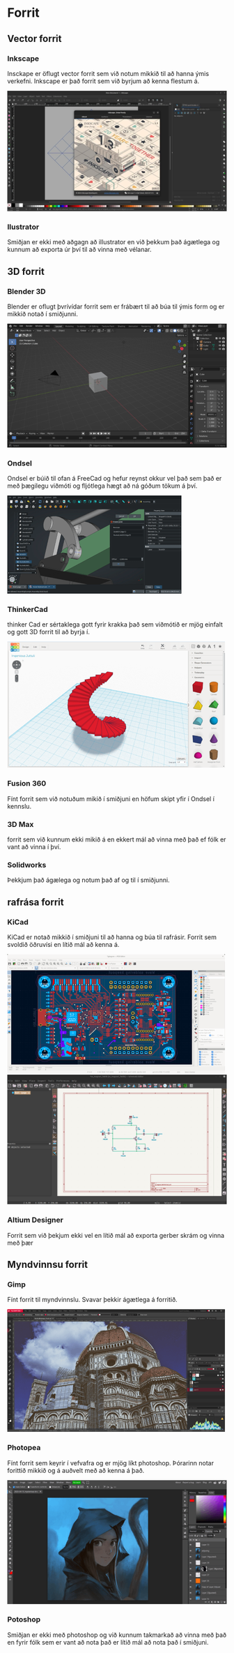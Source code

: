 # Forrit

## Vector forrit

### Inkscape

Insckape er öflugt vector forrit sem við notum mikkið til að hanna ýmis verkefni. Inkscape er það forrit sem við byrjum að kenna flestum á.

![inkscape](../assets/img/hugbun/inkscape.jpg)

### Ilustrator

Smiðjan er ekki með aðgagn að illustrator en við þekkum það ágætlega og kunnum að exporta úr því til að vinna með vélanar.


## 3D forrit

### Blender 3D

Blender er oflugt þvrívídar forrit sem er frábært til að búa til ýmis form og er mikkið notað í smiðjunni.

![blender](../assets/img/hugbun/blender.png)

### Ondsel

Ondsel er búið til ofan á FreeCad og hefur reynst okkur vel það sem það er með þægilegu viðmóti og fljótlega hægt að ná góðum tökum á því.

![onsel](../assets/img/hugbun/ondsel.png)

### ThinkerCad

thinker Cad er sértaklega gott fyrir krakka það sem viðmótið er mjög einfalt og gott 3D forrit til að byrja í.

![alt text](../assets/img/hugbun/thinkercad.png)

### Fusion 360

Fínt forrit sem við notuðum mikið í smiðjuni en höfum skipt yfir í Ondsel í kennslu.

### 3D Max

forrit sem við kunnum ekki mikið á en ekkert mál að vinna með það ef fólk er vant að vinna í því.

### Solidworks

Þekkjum það ágælega og notum það af og til í smiðjunni.

## rafrása forrit

### KiCad

KiCad er notað mikkið í smiðjuni til að hanna og búa til rafrásir. Forrit sem svoldið öðruvísi en lítið mál að kenna á.

![kicad pcb](../assets/img/hugbun/kicad_pcb.png)
![kicad sch](../assets/img/hugbun/kicad_sch.png)

### Altium Designer

Forrit sem við þekjum ekki vel en lítið mál að exporta gerber skrám og vinna með þær

## Myndvinnsu forrit

### Gimp

Fínt forrit til myndvinnslu. Svavar þekkir ágætlega á forritið.

![gimp](../assets/img/hugbun/gimp.png)

### Photopea

Fínt forrit sem keyrir í vefvafra og er mjög líkt photoshop. Þórarinn notar forittið mikkið og á auðvelt með að kenna á það.

![photopea](../assets/img/hugbun/photopea.png)

### Potoshop

Smiðjan er ekki með photoshop og við kunnum takmarkað að vinna með það en fyrir fólk sem er vant að nota það er lítið mál að nota það í smiðjuni.